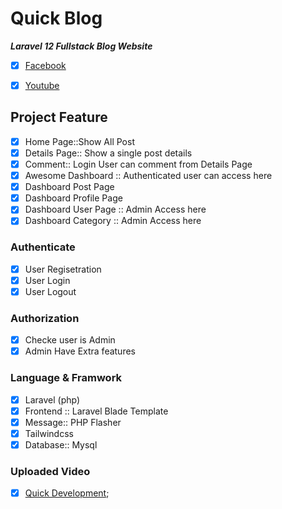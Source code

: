 # Quick Blog
***Laravel 12 Fullstack Blog Website***

- [x] [Facebook]('https://www.facebook.com/quickdevelopment0')
- [x] [Youtube]('https://www.youtube.com/@quickdevelopments')


## Project Feature
- [x] Home Page::Show All Post
- [x] Details Page:: Show a single post details
- [x] Comment:: Login User can comment from Details Page
 - [x] Awesome Dashboard :: Authenticated user can access here
 - [x] Dashboard Post Page
 - [x] Dashboard Profile Page
 - [x] Dashboard User Page :: Admin Access here
 - [x] Dashboard Category :: Admin Access here

 ### Authenticate
  - [x] User Regisetration
  - [x] User Login
  - [x] User Logout

### Authorization 
- [x] Checke user is Admin
- [x] Admin Have Extra features

### Language & Framwork
- [x] Laravel (php)
- [x] Frontend :: Laravel Blade Template
- [x] Message:: PHP Flasher
- [x] Tailwindcss
- [x] Database:: Mysql

### Uploaded Video
- [x] [Quick Development](https://www.youtube.com/@quickdevelopments);
